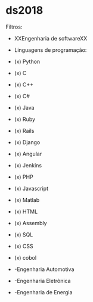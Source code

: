 # ds2018

Filtros:
- XXEngenharia de softwareXX
- Linguagens de programação:
 - (x) Python
 - (x) C
 - (x) C++
 - (x) C#
 - (x) Java
 - (x) Ruby
 - (x) Rails
 - (x) Django
 - (x) Angular
 - (x) Jenkins
 - (x) PHP
 - (x) Javascript
 - (x) Matlab
 - (x) HTML
 - (x) Assembly
 - (x) SQL
 - (x) CSS
 - (x) cobol



 - -Engenharia Automotiva

 - -Engenharia Eletrônica

 - -Engenharia de Energia
